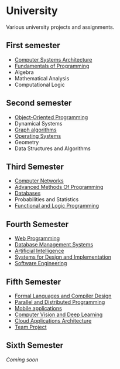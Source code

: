 # University

Various university projects and assignments.

## First semester
- [Computer Systems Architecture](https://github.com/Calandrinon/Assembly-Labs)
- [Fundamentals of Programming](https://github.com/Calandrinon/Fundamentals-Of-Programming)
- Algebra
- Mathematical Analysis
- Computational Logic

## Second semester
- [Object-Oriented Programming](https://github.com/Calandrinon/Object-Oriented-Programming-Labs)
- Dynamical Systems
- [Graph algorithms](https://github.com/Calandrinon/Graph-Algorithms-Labs)
- [Operating Systems](https://github.com/Calandrinon/Operating-Systems-Labs)
- Geometry
- Data Structures and Algorithms

## Third Semester
- [Computer Networks](https://github.com/Calandrinon/Computer-Networks-Labs)
- [Advanced Methods Of Programming](https://github.com/Calandrinon/Jterpreter)
- [Databases](https://github.com/Calandrinon/Databases-Labs)
- Probabilities and Statistics
- [Functional and Logic Programming](https://github.com/Calandrinon/Functional-And-Logic-Programming-Labs)

## Fourth Semester 
- [Web Programming](https://github.com/Calandrinon/Web-Programming-Course)
- [Database Management Systems](https://github.com/Calandrinon/Database-Management-Systems-Course)
- [Artificial Intelligence](https://github.com/Calandrinon/Artificial-Intelligence)
- [Systems for Design and Implementation](https://github.com/Calandrinon/Systems-For-Design-And-Implementation-Labs)
- [Software Engineering](https://github.com/Calandrinon/Conference-Management-System)

## Fifth Semester
- [Formal Languages and Compiler Design](https://github.com/Calandrinon/Formal-Languages-And-Compilers)
- [Parallel and Distributed Programming](https://github.com/Calandrinon/Parallel-And-Distributed-Programming)
- [Mobile applications](https://github.com/Calandrinon/Mobile-Applications)
- [Computer Vision and Deep Learning](https://github.com/Calandrinon/Computer-Vision-And-Deep-Learning)
- [Cloud Applications Architecture]()
- [Team Project]()

## Sixth Semester
*Coming soon*
